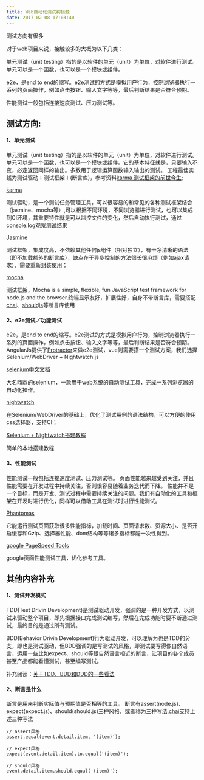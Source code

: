 ```yaml
---
title: Web自动化测试初接触
date: 2017-02-08 17:03:40
---
```


测试方向有很多

对于web项目来说，接触较多的大概为以下几类：

单元测试（unit testing）指的是以软件的单元（unit）为单位，对软件进行测试。单元可以是一个函数，也可以是一个模块或组件。

e2e，是end to end的缩写。e2e测试的方式是模拟用户行为，控制浏览器执行一系列的页面操作，例如点击按钮、输入文字等等，最后判断结果是否符合预期。

性能测试一般包括连接速度测试、压力测试等。

<!--more-->

## 测试方向:

#### 1、单元测试

单元测试（unit testing）指的是以软件的单元（unit）为单位，对软件进行测试。单元可以是一个函数，也可以是一个模块或组件。它的基本特征就是，只要输入不变，必定返回同样的输出。多数用于逻辑运算函数输入输出的测试。
工程最佳实践为测试驱动＋测试框架＋(断言库)，参考资料[karma 测试框架的前世今生](http://taobaofed.org/blog/2016/01/08/karma-origin/);

[karma](https://github.com/karma-runner/karma)

测试驱动，是一个测试任务管理工具，可以很容易的和常见的各种测试框架结合（jasmine、mocha等）,可以根据不同环境，不同浏览器进行测试，也可以集成到CI环境，其重要特性就是可以监控文件的变化，然后自动执行测试，通过console.log观察测试结果

[Jasmine](https://jasmine.github.io/)

测试框架，集成度高，不依赖其他任何js组件（相对独立），有干净清晰的语法（即不加载额外的断言库），缺点在于异步控制的方法很长很麻烦（例如ajax请求），需要重新封装使用；

[mocha](https://github.com/mochajs/mocha)

测试框架，Mocha is a simple, flexible, fun JavaScript test framework for node.js and the browser.终端显示友好，扩展性好，自身不带断言库，需要搭配[chai](http://chaijs.com/)、[shouldjs](https://shouldjs.github.io/)等断言库使用

#### 2、e2e测试／功能测试

e2e，是end to end的缩写。e2e测试的方式是模拟用户行为，控制浏览器执行一系列的页面操作，例如点击按钮、输入文字等等，最后判断结果是否符合预期。
AngularJs提供了[Protractor](https://docs.angularjs.org/guide/e2e-testing)来做e2e测试，vue则需要搭一个测试方案，我们选择 Selenium/WebDriver + Nightwatch.js

[selenium中文文档](https://www.gitbook.com/book/wizardforcel/selenium-doc/details)

大名鼎鼎的selenium，一款用于web系统的自动测试工具，完成一系列浏览器的自动化操作。

[nightwatch](http://nightwatchjs.org/)

在Selenium/WebDriver的基础上，优化了测试用例的语法结构，可以方便的使用css选择器，支持CI；

[Selenium + Nightwatch搭建教程](https://segmentfault.com/a/1190000005991670)

简单的本地搭建教程

#### 3、性能测试

性能测试一般包括连接速度测试、压力测试等。
页面性能越来越受到关注，并且性能需要在开发过程中持续关注，否则很容易随着业务迭代而下降。
性能并不是一个目标，而是开发、测试过程中需要持续关注的问题。我们有自动化的工具和框架在开发时进行优化，同样可以借助工具在测试时进行性能测试。

[Phantomas](https://github.com/macbre/phantomas)

它能运行测试页面获取很多性能指标，加载时间、页面请求数、资源大小、是否开启缓存和Gzip、选择器性能、dom结构等等诸多指标都能一次性得到。

[google PageSpeed Tools](https://developers.google.com/speed/pagespeed/)

google页面性能测试工具，优化参考工具。

## 其他内容补充

#### 1、测试开发模式

TDD(Test Drivin Development)是测试驱动开发，强调的是一种开发方式，以测试来驱动整个项目，即先根据接口完成测试编写，然后在完成功能时要不断通过测试，最终目的是通过所有测试。

BDD(Behavior Drivin Development)行为驱动开发，可以理解为也是TDD的分支，即也是测试驱动，但BDD强调的是写测试的风格，即测试要写得像自然语言，运用一些比如expect、should等跟自然语言相近的断言，让项目的各个成员甚至产品都能看懂测试，甚至编写测试。

补充阅读：[关于TDD、BDD和DDD的一些看法](http://www.cnblogs.com/ustbwuyi/archive/2012/10/26/2741223.html)

#### 2、断言是什么

断言是用来判断实际值与预期值是否相等的工具。
断言有assert(node.js)、expect(expect.js)、should(should.js)三种风格，或者称为三种写法,[chai](http://chaijs.com/)支持上述三种写法

    // assert风格
    assert.equal(event.detail.item, '(item)‘);

    // expect风格
    expect(event.detail.item).to.equal('(item)');

    // should风格
    event.detail.item.should.equal('(item)');


